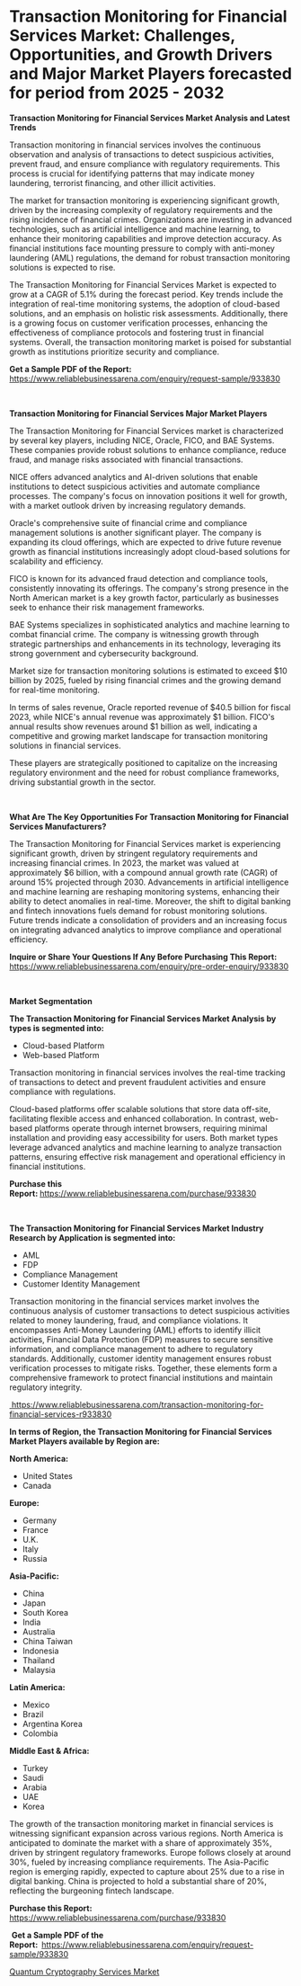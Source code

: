 <p><h1>Transaction Monitoring for Financial Services Market: Challenges, Opportunities, and Growth Drivers and Major Market Players forecasted for period from 2025 - 2032</h1></p><p><strong>Transaction Monitoring for Financial Services Market Analysis and Latest Trends</strong></p>
<p><p>Transaction monitoring in financial services involves the continuous observation and analysis of transactions to detect suspicious activities, prevent fraud, and ensure compliance with regulatory requirements. This process is crucial for identifying patterns that may indicate money laundering, terrorist financing, and other illicit activities. </p><p>The market for transaction monitoring is experiencing significant growth, driven by the increasing complexity of regulatory requirements and the rising incidence of financial crimes. Organizations are investing in advanced technologies, such as artificial intelligence and machine learning, to enhance their monitoring capabilities and improve detection accuracy. As financial institutions face mounting pressure to comply with anti-money laundering (AML) regulations, the demand for robust transaction monitoring solutions is expected to rise.</p><p>The Transaction Monitoring for Financial Services Market is expected to grow at a CAGR of 5.1% during the forecast period. Key trends include the integration of real-time monitoring systems, the adoption of cloud-based solutions, and an emphasis on holistic risk assessments. Additionally, there is a growing focus on customer verification processes, enhancing the effectiveness of compliance protocols and fostering trust in financial systems. Overall, the transaction monitoring market is poised for substantial growth as institutions prioritize security and compliance.</p></p>
<p><strong>Get a Sample PDF of the Report:&nbsp;</strong> <a href="https://www.reliablebusinessarena.com/enquiry/request-sample/933830?utm_campaign=3009&utm_medium=2&utm_source=Github&utm_content=ia&utm_term=07032025&utm_id=transaction-monitoring-for-financial-services">https://www.reliablebusinessarena.com/enquiry/request-sample/933830</a></p>
<p>&nbsp;</p>
<p><strong>Transaction Monitoring for Financial Services Major Market Players</strong></p>
<p><p>The Transaction Monitoring for Financial Services market is characterized by several key players, including NICE, Oracle, FICO, and BAE Systems. These companies provide robust solutions to enhance compliance, reduce fraud, and manage risks associated with financial transactions.</p><p>NICE offers advanced analytics and AI-driven solutions that enable institutions to detect suspicious activities and automate compliance processes. The company's focus on innovation positions it well for growth, with a market outlook driven by increasing regulatory demands.</p><p>Oracle's comprehensive suite of financial crime and compliance management solutions is another significant player. The company is expanding its cloud offerings, which are expected to drive future revenue growth as financial institutions increasingly adopt cloud-based solutions for scalability and efficiency.</p><p>FICO is known for its advanced fraud detection and compliance tools, consistently innovating its offerings. The company's strong presence in the North American market is a key growth factor, particularly as businesses seek to enhance their risk management frameworks.</p><p>BAE Systems specializes in sophisticated analytics and machine learning to combat financial crime. The company is witnessing growth through strategic partnerships and enhancements in its technology, leveraging its strong government and cybersecurity background.</p><p>Market size for transaction monitoring solutions is estimated to exceed $10 billion by 2025, fueled by rising financial crimes and the growing demand for real-time monitoring. </p><p>In terms of sales revenue, Oracle reported revenue of $40.5 billion for fiscal 2023, while NICE's annual revenue was approximately $1 billion. FICO's annual results show revenues around $1 billion as well, indicating a competitive and growing market landscape for transaction monitoring solutions in financial services.  </p><p>These players are strategically positioned to capitalize on the increasing regulatory environment and the need for robust compliance frameworks, driving substantial growth in the sector.</p></p>
<p>&nbsp;</p>
<p><strong>What Are The Key Opportunities For Transaction Monitoring for Financial Services Manufacturers?</strong></p>
<p><p>The Transaction Monitoring for Financial Services market is experiencing significant growth, driven by stringent regulatory requirements and increasing financial crimes. In 2023, the market was valued at approximately $6 billion, with a compound annual growth rate (CAGR) of around 15% projected through 2030. Advancements in artificial intelligence and machine learning are reshaping monitoring systems, enhancing their ability to detect anomalies in real-time. Moreover, the shift to digital banking and fintech innovations fuels demand for robust monitoring solutions. Future trends indicate a consolidation of providers and an increasing focus on integrating advanced analytics to improve compliance and operational efficiency.</p></p>
<p><strong>Inquire or Share Your Questions If Any Before Purchasing This Report:</strong> <a href="https://www.reliablebusinessarena.com/enquiry/pre-order-enquiry/933830?utm_campaign=3009&utm_medium=2&utm_source=Github&utm_content=ia&utm_term=07032025&utm_id=transaction-monitoring-for-financial-services">https://www.reliablebusinessarena.com/enquiry/pre-order-enquiry/933830</a></p>
<p>&nbsp;</p>
<p><strong>Market Segmentation</strong></p>
<p><strong>The Transaction Monitoring for Financial Services Market Analysis by types is segmented into:</strong></p>
<p><ul><li>Cloud-based Platform</li><li>Web-based Platform</li></ul></p>
<p><p>Transaction monitoring in financial services involves the real-time tracking of transactions to detect and prevent fraudulent activities and ensure compliance with regulations. </p><p>Cloud-based platforms offer scalable solutions that store data off-site, facilitating flexible access and enhanced collaboration. In contrast, web-based platforms operate through internet browsers, requiring minimal installation and providing easy accessibility for users. Both market types leverage advanced analytics and machine learning to analyze transaction patterns, ensuring effective risk management and operational efficiency in financial institutions.</p></p>
<p><strong>Purchase this Report:&nbsp;</strong><a href="https://www.reliablebusinessarena.com/purchase/933830?utm_campaign=3009&utm_medium=2&utm_source=Github&utm_content=ia&utm_term=07032025&utm_id=transaction-monitoring-for-financial-services">https://www.reliablebusinessarena.com/purchase/933830</a></p>
<p>&nbsp;</p>
<p><strong>The Transaction Monitoring for Financial Services Market Industry Research by Application is segmented into:</strong></p>
<p><ul><li>AML</li><li>FDP</li><li>Compliance Management</li><li>Customer Identity Management</li></ul></p>
<p><p>Transaction monitoring in the financial services market involves the continuous analysis of customer transactions to detect suspicious activities related to money laundering, fraud, and compliance violations. It encompasses Anti-Money Laundering (AML) efforts to identify illicit activities, Financial Data Protection (FDP) measures to secure sensitive information, and compliance management to adhere to regulatory standards. Additionally, customer identity management ensures robust verification processes to mitigate risks. Together, these elements form a comprehensive framework to protect financial institutions and maintain regulatory integrity.</p></p>
<p><a href="https://www.reliablebusinessarena.com/transaction-monitoring-for-financial-services-r933830?utm_campaign=3009&utm_medium=2&utm_source=Github&utm_content=ia&utm_term=07032025&utm_id=transaction-monitoring-for-financial-services">&nbsp;https://www.reliablebusinessarena.com/transaction-monitoring-for-financial-services-r933830</a></p>
<p><strong>In terms of Region, the Transaction Monitoring for Financial Services Market Players available by Region are:</strong></p>
<p>
    <p> <strong> North America: </strong>
        <ul>
            <li>United States</li>
            <li>Canada</li>
        </ul>
        </p> 
    <p> <strong> Europe: </strong>
        <ul>
            <li>Germany</li>
            <li>France</li>
            <li>U.K.</li>
            <li>Italy</li>
            <li>Russia</li>
        </ul>
        </p> 
    <p> <strong> Asia-Pacific: </strong>
        <ul>
            <li>China</li>
            <li>Japan</li>
            <li>South Korea</li>
            <li>India</li>
            <li>Australia</li>
            <li>China Taiwan</li>
            <li>Indonesia</li>
            <li>Thailand</li>
            <li>Malaysia</li>
        </ul>
        </p> 
    <p> <strong> Latin America: </strong>
        <ul>
            <li>Mexico</li>
            <li>Brazil</li>
            <li>Argentina Korea</li>
            <li>Colombia</li>
        </ul>
        </p> 
    <p> <strong> Middle East & Africa: </strong>
        <ul>
            <li>Turkey</li>
            <li>Saudi</li>
            <li>Arabia</li>
            <li>UAE</li>
            <li>Korea</li>
        </ul>
    </p>
    </p>
<p><p>The growth of the transaction monitoring market in financial services is witnessing significant expansion across various regions. North America is anticipated to dominate the market with a share of approximately 35%, driven by stringent regulatory frameworks. Europe follows closely at around 30%, fueled by increasing compliance requirements. The Asia-Pacific region is emerging rapidly, expected to capture about 25% due to a rise in digital banking. China is projected to hold a substantial share of 20%, reflecting the burgeoning fintech landscape.</p></p>
<p><strong>Purchase this Report: </strong><a href="https://www.reliablebusinessarena.com/purchase/933830?utm_campaign=3009&utm_medium=2&utm_source=Github&utm_content=ia&utm_term=07032025&utm_id=transaction-monitoring-for-financial-services">https://www.reliablebusinessarena.com/purchase/933830</a></p>
<p>&nbsp;<strong>Get a Sample PDF of the Report:&nbsp;&nbsp;</strong><a href="https://www.reliablebusinessarena.com/enquiry/request-sample/933830?utm_campaign=3009&utm_medium=2&utm_source=Github&utm_content=ia&utm_term=07032025&utm_id=transaction-monitoring-for-financial-services">https://www.reliablebusinessarena.com/enquiry/request-sample/933830</a></p>
<p><strong></strong></p>
<p><p><a href="https://github.com/lashaunm5st/Market-Research-Report-List-1/blob/main/quantum-cryptography-services-market.md?utm_campaign=3009&utm_medium=2&utm_source=Github&utm_content=ia&utm_term=07032025&utm_id=transaction-monitoring-for-financial-services">Quantum Cryptography Services Market</a></p></p>